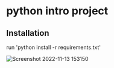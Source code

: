 # python intro project

## Installation
run 'python install -r requirements.txt'

![Screenshot 2022-11-13 153150](https://user-images.githubusercontent.com/118119712/201545771-73c5e237-0da3-4c4b-8965-438da4b03ce1.png)
